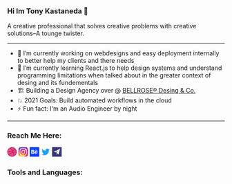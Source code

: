 
### Hi Im Tony Kastaneda 👋

A creative professional that solves creative problems with creative solutions–A tounge twister.

---
* 🔭 I’m currently working on webdesigns and easy deployment internally to better help my clients and there needs
* 🌱 I’m currently learning React.js to help design systems and understand programming limitations when talked about in the greater context of desing and its fundementals
* 🏗️ Building a Design Agency over @ [BELLROSE® Desing & Co.][bellrose]
* 💥 2021 Goals: Build automated workflows in the cloud
* ⚡ Fun fact: I'm an Audio Engineer by night

---
### Reach Me Here:
[<img width="22px" src="img/dribbble-ball-icon.svg" />][dribbble]
[<img width="22px" src="img/instagram-icon-png.png" />][instagram]
[<img width="22px" src="img/behance-icon.svg" />][behance]
[<img width="22px" src="img/twitter-icon.svg" />][twitter]
[<img width="22px" src="img/email-icon.svg" />][email]

### Tools and Languages:



[website]: https://tony.bellrosedesign.com
[twitter]: https://twitter.com/TKastaneda
[dribbble]: https://dribbble.com/tonykastaneda
[behance]: https://www.behance.net/tonykastaneda
[instagram]: https://www.instagram.com/tonykastaneda/
[bellrose]: https://www.bellrosedesign.com
[email]: tonykastaneda@gmail.com
